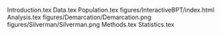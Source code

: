 Introduction.tex
Data.tex
Population.tex
figures/InteractiveBPT/index.html
Analysis.tex
figures/Demarcation/Demarcation.png
figures/Silverman/Silverman.png
Methods.tex
Statistics.tex
